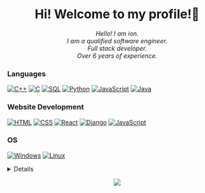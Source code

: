 <h1 align="center">Hi! Welcome to my profile!👋</h1>

<p align="center">
    <i>
        Hello! I am ion.<br>
        I am a qualified software engineer.<br>
        Full stack developer.<br>
        Over 6 years of experience.<br>
    </i>
</p>

### Languages
[![C++](https://img.shields.io/badge/c++-black?style=for-the-badge&logo=cplusplus)](https://github.com/ion-devv)
[![C](https://img.shields.io/badge/c-black?style=for-the-badge&logo=c)](https://github.com/ion-devv)
[![SQL](https://img.shields.io/badge/sql-black?style=for-the-badge&logo=mysql)](https://github.com/ion-devv)
[![Python](https://img.shields.io/badge/python-black?style=for-the-badge&logo=python)](https://github.com/ion-devv)
[![JavaScript](https://img.shields.io/badge/javascript-black?style=for-the-badge&logo=javascript)](https://github.com/ion-devv)
[![Java](https://img.shields.io/badge/java-black?style=for-the-badge&logo=openjdk)](https://github.com/ion-devv)

### Website Development
[![HTML](https://img.shields.io/badge/html-black?style=for-the-badge&logo=html5)](https://github.com/ion-devv)
[![CSS](https://img.shields.io/badge/css-black?style=for-the-badge&logo=css3)](https://github.com/ion-devv)
[![React](https://img.shields.io/badge/react-black?style=for-the-badge&logo=react)](https://github.com/ion-devv)
[![Django](https://img.shields.io/badge/django-black?style=for-the-badge&logo=django)](https://github.com/ion-devv)
[![JavaScript](https://img.shields.io/badge/javascript-black?style=for-the-badge&logo=javascript)](https://github.com/ion-devv)

### OS
[![Windows](https://img.shields.io/badge/Windows-black?style=for-the-badge&logo=Windows)](https://github.com/ion-devv)
[![Linux](https://img.shields.io/badge/linux-black?style=for-the-badge&logo=Linux)](https://github.com/ion-devv)

<details>
<p align="center">
  <a href="https://github.com/ion-devv">
    <img src="http://github-profile-summary-cards.vercel.app/api/cards/profile-details?username=imlikewise&theme=transparent" />
  </a>
  <a href="https://github.com/ion-devv">
    <img src="https://github-readme-streak-stats.herokuapp.com/?user=imlikewise&hide_border=true&card_width=338&theme=transparent" />
  </a>
  <a href="https://github.com/ion-devv">
    <img src="http://github-profile-summary-cards.vercel.app/api/cards/stats?username=imlikewise&theme=transparent" />
  </a>
  <a href="https://github.com/ion-devv">
    <img src="https://github-readme-stats.vercel.app/api/top-langs/?username=imlikewise&langs_count=10&exclude_repo=&hide=jupyter%20notebook,vim%20script,cmake,makefile,batchfile,emacs%20lisp,css,html&layout=default&card_width=699&hide_border=true&theme=transparent" />
  </a>
</p>
</details>

<p align="center">
  <a href="https://github.com/ion-devv">
    <img src="https://komarev.com/ghpvc/?username=imlikewise&color=blue&style=flat)" />
  </a>
</p>
<!--

- 🔭 I’m currently working on ...
- 🌱 I’m currently learning ...
- 👯 I’m looking to collaborate on ...
- 🤔 I’m looking for help with ...
- 💬 Ask me about ...
- 📫 How to reach me: ...
- 😄 Pronouns: ...
- ⚡ Fun fact: ...
-->
